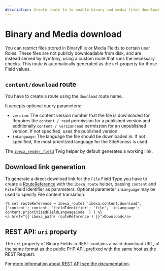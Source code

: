 ```yaml
---
description: Create route to to enable binary and media files download.
---
```


# Binary and Media download

You can restrict files stored in BinaryFile or Media Fields to certain user Roles.
These files are not publicly downloadable from disk, and are instead served by Symfony, using a custom route that runs the necessary checks.
This route is automatically generated as the `url` property for those Field values.

## `content/download` route

You have to create a route using the `download` route name.

It accepts optional query parameters:

- `version`: The content version number that the file is downloaded for. Requires the `content / read` permission for a published version and additionally `content / versionread` permission for an unpublished version. If not specified, uses the published version.
- `inLanguage`: The language the file should be downloaded in. If not specified, the most prioritized language for the SiteAccess is used.

The [`ibexa_render_field`](../content_rendering/twig_function_reference/field_twig_functions.md#ibexa_render_field) Twig helper by default generates a working link.

## Download link generation

To generate a direct download link for the `File` Field Type you have to create
a [RouteReference](../content_rendering/urls_and_routes.md#routereference) with the `ibexa_route` helper, passing `content` and `File` Field identifier as parameters.
Optional parameter `inLanguage` may be used to specify File content translation.

```html+twig
{% set routeReference = ibexa_route( 'ibexa.content.download', {'content': content, 'fieldIdentifier': 'file', 'inLanguage': content.prioritizedFieldLanguageCode  } ) %}
<a href="{{ ibexa_path( routeReference ) }}">Download</a>
```

## REST API: `uri` property

The `uri` property of Binary Fields in REST contains a valid download URL, of the same format as the public PHP API, prefixed with the same host as the REST Request.

For [more information about REST API see the documentation](rest_api_usage.md).
